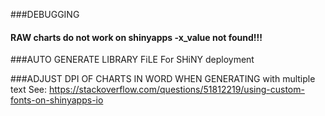 
###DEBUGGING
#### RAW charts do not work on shinyapps -x_value not found!!!


###AUTO GENERATE LIBRARY FiLE For SHiNY deployment

###ADJUST DPI OF CHARTS IN WORD WHEN GENERATING with multiple text See: https://stackoverflow.com/questions/51812219/using-custom-fonts-on-shinyapps-io